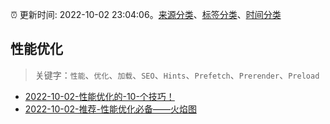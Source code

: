 :alarm_clock: 更新时间: 2022-10-02 23:04:06。[来源分类](../README.md)、[标签分类](../TAGS.md)、[时间分类](../TIMELINE.md)

## 性能优化


> 关键字：`性能`、`优化`、`加载`、`SEO`、`Hints`、`Prefetch`、`Prerender`、`Preload`



- [2022-10-02-性能优化的-10-个技巧！](https://toutiao.io/k/9jopsda) 
- [2022-10-02-推荐-性能优化必备——火焰图](https://toutiao.io/k/azf7ub6) 